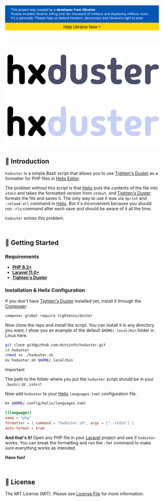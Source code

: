 [![Stand With Ukraine](https://raw.githubusercontent.com/vshymanskyy/StandWithUkraine/main/banner-direct-single.svg)](https://supportukrainenow.org/)

<br>

<p align="center">
    <a href="https://github.com/dotninth/hxduster#gh-light-mode-only">
        <img src="./.github/assets/hxduster-light.svg" alt="hxduster logo">
    </a>
    <a href="https://github.com/dotninth/hxduster#gh-dark-mode-only">
        <img src="./.github/assets/hxduster-dark.svg" alt="hxduster logo">
    </a>
</p>

## 🚀 Introduction

`hxduster` is a simple Bash script that allows you to use [Tighten's Duster][link-tighten-duster] as a formatter for PHP files in [Helix Editor][link-helix-editor].

The problem without this script is that [Helix][link-helix-editor] puts the contents of the file into `stdin` and takes the formatted version from `stdout`, and [Tighten's Duster][link-tighten-duster] formats the file and saves it. The only way to use it was via `dprint` and `:reload-all` command in [Helix][link-helix-editor]. But it's inconvenient because you should run `:rla` command after each save and should be aware of it all the time.

`hxduster` solves this problem.

<br>

## 🏁 Getting Started

### Requirements

- **[PHP 8.2+][link-php-releases]**
- **[Laravel 11.0+][link-laravel]**
- **[Tighten's Duster][link-tighten-duster]**

### Installation & Helix Configuration

If you don't have [Tighten's Duster][link-tighten-duster] installed yet, install it through the [Composer][link-composer]:

```zsh
composer global require tightenco/duster
```

Now clone the repo and install the script. You can install it in any directory you want, I show you an example of the default `$HOME/.local/bin` folder in Linux here.

```zsh
git clone git@github.com:dotninth/hxduster.git
cd hxduster
chmod +x ./hxduster.sh
mv hxduster.sh $HOME/.local/bin
```

> [!IMPORTANT]
> The path to the folder where you put the `hxduster` script should be in your `.bashrc` or `.zshrc`!

Now add `hxduster` to your [Helix][link-helix-editor] `languages.toml` configuration file.

```zsh
hx $HOME/.config/helix/languages.toml
```

```toml
[[language]]
name = "php"
formatter = { command = "hxduster.sh", args = ["--stdin"] }
auto-format = true
```

**And that's it!** Open any PHP file in your [Laravel][link-laravel] project and see if `hxduster` works. You can break the formatting and run the `:fmt` command to make sure everything works as intended.

**Have fun!**

<br>

## 📄 License

The MIT License (MIT). Please see [License File](LICENSE.md) for more information.

[link-tighten-duster]: https://github.com/tighten/duster
[link-helix-editor]: https://github.com/helix-editor/helix
[link-laravel]: https://github.com/laravel/laravel
[link-php-releases]: https://php.net/releases/
[link-composer]: https://getcomposer.org/

